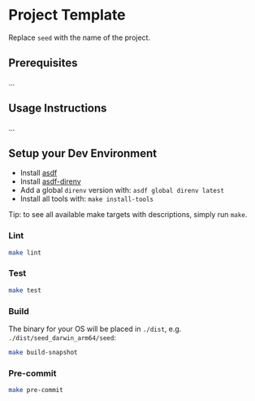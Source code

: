 <!--
 Copyright 2023 Dimitri Koshkin. All rights reserved.
 SPDX-License-Identifier: Apache-2.0
 -->

# Project Template

Replace `seed` with the name of the project.

## Prerequisites

...

## Usage Instructions

...

## Setup your Dev Environment

- Install [asdf](https://asdf-vm.com/)
- Install [asdf-direnv](https://github.com/asdf-community/asdf-direnv#setup)
- Add a global `direnv` version with: `asdf global direnv latest`
- Install all tools with: `make install-tools`

Tip: to see all available make targets with descriptions, simply run `make`.

### Lint

```bash
make lint
```

### Test

```bash
make test
```

### Build

The binary for your OS will be placed in `./dist`, e.g. `./dist/seed_darwin_arm64/seed`:

```bash
make build-snapshot
```

### Pre-commit

```bash
make pre-commit
```
